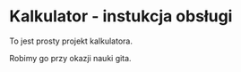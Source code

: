# Kalkulator - instukcja obsługi

To jest prosty projekt kalkulatora.

Robimy go przy okazji nauki gita.

